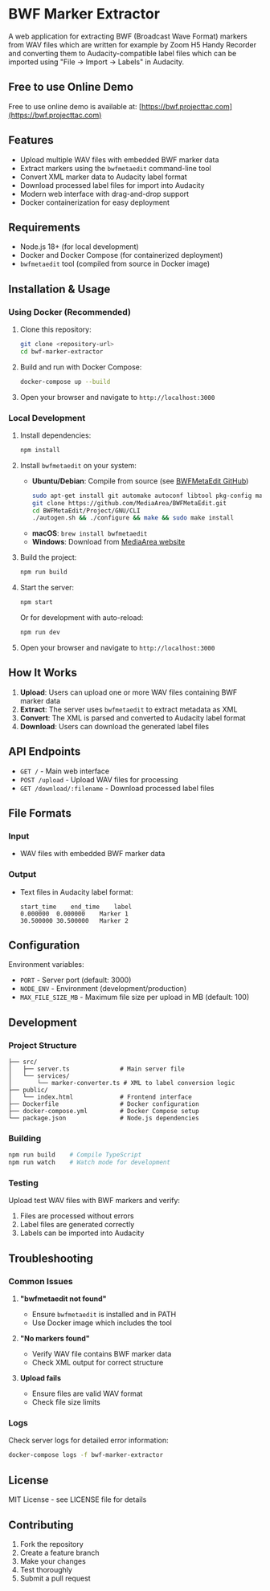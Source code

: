 # BWF Marker Extractor

A web application for extracting BWF (Broadcast Wave Format) markers from WAV files which are written for example by Zoom H5 Handy Recorder and converting them to Audacity-compatible label files which can be imported using "File → Import → Labels" in Audacity.

## Free to use Online Demo

Free to use online demo is available at: [https://bwf.projecttac.com](https://bwf.projecttac.com)

## Features

- Upload multiple WAV files with embedded BWF marker data
- Extract markers using the `bwfmetaedit` command-line tool
- Convert XML marker data to Audacity label format
- Download processed label files for import into Audacity
- Modern web interface with drag-and-drop support
- Docker containerization for easy deployment

## Requirements

- Node.js 18+ (for local development)
- Docker and Docker Compose (for containerized deployment)
- `bwfmetaedit` tool (compiled from source in Docker image)

## Installation & Usage

### Using Docker (Recommended)

1. Clone this repository:
   ```bash
   git clone <repository-url>
   cd bwf-marker-extractor
   ```

2. Build and run with Docker Compose:
   ```bash
   docker-compose up --build
   ```

3. Open your browser and navigate to `http://localhost:3000`

### Local Development

1. Install dependencies:
   ```bash
   npm install
   ```

2. Install `bwfmetaedit` on your system:
   - **Ubuntu/Debian**: Compile from source (see [BWFMetaEdit GitHub](https://github.com/MediaArea/BWFMetaEdit))
     ```bash
     sudo apt-get install git automake autoconf libtool pkg-config make g++ zlib1g-dev
     git clone https://github.com/MediaArea/BWFMetaEdit.git
     cd BWFMetaEdit/Project/GNU/CLI
     ./autogen.sh && ./configure && make && sudo make install
     ```
   - **macOS**: `brew install bwfmetaedit`  
   - **Windows**: Download from [MediaArea website](https://mediaarea.net/BWFMetaEdit)

3. Build the project:
   ```bash
   npm run build
   ```

4. Start the server:
   ```bash
   npm start
   ```
   
   Or for development with auto-reload:
   ```bash
   npm run dev
   ```

5. Open your browser and navigate to `http://localhost:3000`

## How It Works

1. **Upload**: Users can upload one or more WAV files containing BWF marker data
2. **Extract**: The server uses `bwfmetaedit` to extract metadata as XML
3. **Convert**: The XML is parsed and converted to Audacity label format
4. **Download**: Users can download the generated label files

## API Endpoints

- `GET /` - Main web interface
- `POST /upload` - Upload WAV files for processing
- `GET /download/:filename` - Download processed label files

## File Formats

### Input
- WAV files with embedded BWF marker data

### Output
- Text files in Audacity label format:
  ```
  start_time	end_time	label
  0.000000	0.000000	Marker 1
  30.500000	30.500000	Marker 2
  ```

## Configuration

Environment variables:
- `PORT` - Server port (default: 3000)
- `NODE_ENV` - Environment (development/production)
- `MAX_FILE_SIZE_MB` - Maximum file size per upload in MB (default: 100)

## Development

### Project Structure
```
├── src/
│   ├── server.ts              # Main server file
│   └── services/
│       └── marker-converter.ts # XML to label conversion logic
├── public/
│   └── index.html             # Frontend interface
├── Dockerfile                 # Docker configuration
├── docker-compose.yml         # Docker Compose setup
└── package.json               # Node.js dependencies
```

### Building
```bash
npm run build    # Compile TypeScript
npm run watch    # Watch mode for development
```

### Testing
Upload test WAV files with BWF markers and verify:
1. Files are processed without errors
2. Label files are generated correctly
3. Labels can be imported into Audacity

## Troubleshooting

### Common Issues

1. **"bwfmetaedit not found"**
   - Ensure `bwfmetaedit` is installed and in PATH
   - Use Docker image which includes the tool

2. **"No markers found"**
   - Verify WAV file contains BWF marker data
   - Check XML output for correct structure

3. **Upload fails**
   - Ensure files are valid WAV format
   - Check file size limits

### Logs
Check server logs for detailed error information:
```bash
docker-compose logs -f bwf-marker-extractor
```

## License

MIT License - see LICENSE file for details

## Contributing

1. Fork the repository
2. Create a feature branch
3. Make your changes
4. Test thoroughly
5. Submit a pull request